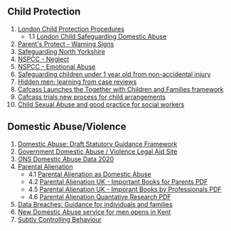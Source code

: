 ## Child Protection
1. [London Child Protection Procedures](https://www.londoncp.co.uk/index.html#)
    - 1.1 [London Child Safeguarding Domestic Abuse](https://www.londoncp.co.uk/sg_ch_dom_abuse.html#)
2. [Parent's Protect - Warning Signs](https://www.parentsprotect.co.uk/warning-signs-in-children-and-adults.htm)
3. [Safeguarding North Yorkshire](https://cyps.northyorks.gov.uk/safeguarding)
4. [NSPCC - Neglect](https://www.nspcc.org.uk/what-is-child-abuse/types-of-abuse/neglect/)
5. [NSPCC - Emotional Abuse](https://www.nspcc.org.uk/what-is-child-abuse/types-of-abuse/emotional-abuse/)
5. [Safeguarding children under 1 year old from non-accidental injury](https://www.gov.uk/government/publications/safeguarding-children-under-1-year-old-from-non-accidental-injury)
6. [Hidden men: learning from case reviews](https://learning.nspcc.org.uk/media/1341/learning-from-case-reviews_hidden-men.pdf)
7. [Cafcass Launches the Together with Children and Families framework](https://www.cafcass.gov.uk/2021/09/06/cafcass-launches-the-together-with-children-and-families-framework/)
8. [Cafcass trials new process for child arrangements](https://www.cafcass.gov.uk/2022/03/08/cafcass-trials-new-process-for-child-arrangements/)
9. [Child Sexual Abuse and good practice for social workers](https://www.iriss.org.uk/resources/outlines/child-sexual-abuse-and-good-practice-social-workers)
## Domestic Abuse/Violence <a name="#domesticabuse"></a>
1. [Domestic Abuse: Draft Statutory Guidance Framework](https://www.gov.uk/government/consultations/domestic-abuse-act-statutory-guidance/domestic-abuse-draft-statutory-guidance-framework#annex-a--support-available-for-victims)
2. [Government Domestic Abuse / Violence Legal Aid Site](https://www.gov.uk/legal-aid/domestic-abuse-or-violence)
3. [ONS Domestic Abuse Data 2020](https://www.ons.gov.uk/peoplepopulationandcommunity/crimeandjustice/bulletins/domesticabuseinenglandandwalesoverview/november2020#:~:text=According%20to%20the%20Crime%20Survey,last%20year%20(Figure%201).&text=The%20remaining%2059%25%20(758%2C941),as%20domestic%20abuse-related%20crimes)
4. [Parental Alienation](https://parentalalienationuk.info)
    - 4.1 [Parental Alienation as Domestic Abuse](https://parentalalienationuk.info/domestic-abuse/)
    - 4.2 [Parental Alienation UK - Important Books for Parents PDF](https://parentalalienationuk.info/wp-content/uploads/2021/01/Important-Books-for-Parents-2020-09-19.pdf)
    - 4.5 [Parental Alienation UK - Imporant Books by Professionals PDF](https://parentalalienationuk.info/wp-content/uploads/2021/01/Important-Books-by-Professionals-2021-01-02.pdf)
    - 4.6 [Parental Alienation Quantative Research PDF](https://parentalalienationuk.info/wp-content/uploads/2021/01/PA-Quantitative-Research-2021-01-20.pdf)
5. [Data Breaches: Guidance for individuals and families](https://www.ncsc.gov.uk/guidance/data-breaches)
6. [New Domestic Abuse service for men opens in Kent](https://www.charitytoday.co.uk/new-domestic-abuse-service-for-men-opens-in-kent/)
7. [Subtly Controlling Behaviour](https://www.abuseandrelationships.org/Content/Behaviors/subtle_control.html)
